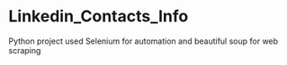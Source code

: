 # Linkedin_Contacts_Info
Python project used Selenium for automation and beautiful soup for web scraping
